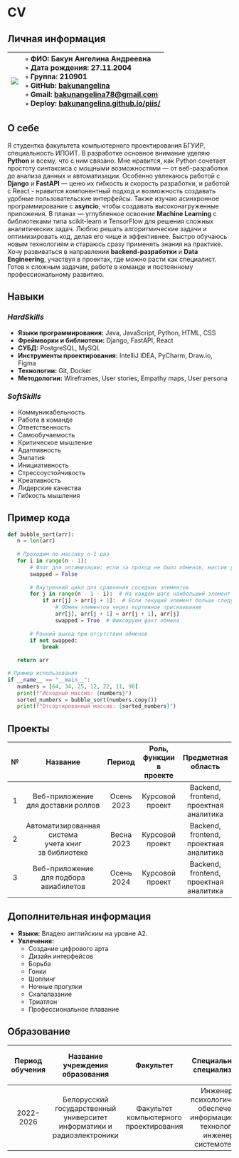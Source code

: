 # CV
## Личная информация

|![](https://github.com/bakunangelina/PIIS/blob/main/Я%201.png)|◦ ФИО: Бакун Ангелина Андреевна <br> ◦ Дата рождения: 27.11.2004 <br> ◦ Группа: 210901 <br> ◦ GitHub: [bakunangelina](https://bakunangelina.github.io/PIIS/ "Перейти по ссылке") <br> ◦ Gmail: bakunangelina78@gmail.com <br> ◦ Deploy: [bakunangelina.github.io/piis/](https://bakunangelina.github.io/ "Перейти по ссылке")|
|:---|:---|

## О себе
Я студентка факультета компьютерного проектирования БГУИР, специальность ИПОИТ. В разработке основное внимание уделяю **Python** и всему, что с ним связано. Мне нравится, как Python сочетает простоту синтаксиса с мощными возможностями — от веб-разработки до анализа данных и автоматизации. Особенно увлекаюсь работой с **Django** и **FastAPI** — ценю их гибкость и скорость разработки, и работой с React - нравится компонентный подход и возможность создавать удобные пользовательские интерфейсы. Также изучаю асинхронное программирование с **asyncio**, чтобы создавать высоконагруженные приложения. В планах — углубленное освоение **Machine Learning** с библиотеками типа scikit-learn и TensorFlow для решения сложных аналитических задач. Люблю решать алгоритмические задачи и оптимизировать код, делая его чище и эффективнее. Быстро обучаюсь новым технологиям и стараюсь сразу применять знания на практике. Хочу развиваться в направлении **backend-разработки** и **Data Engineering**, участвуя в проектах, где можно расти как специалист. Готов к сложным задачам, работе в команде и постоянному профессиональному развитию.

## Навыки
### *HardSkills*
+ **Языки программирования:** Java, JavaScript, Python, HTML, CSS
+ **Фреймворки и библиотеки:** Django, FastAPI, React
+ **СУБД:** PostgreSQL, MySQL
+ **Инструменты проектирования:** IntelliJ IDEA, PyCharm, Draw.io, Figma 
+ **Технологии:** Git, Docker 
+ **Методологии:** Wireframes, User stories, Empathy maps, User persona

### *SoftSkills*
+ Коммуникабельность
+ Работа в команде
+ Ответственность
+ Самообучаемость
+ Критическое мышление 
+ Адаптивность 
+ Эмпатия
+ Инициативность
+ Стрессоустойчивость
+ Креативность
+ Лидерские качества
+ Гибкость мышления

 ## Пример кода
 ```python
def bubble_sort(arr):
    n = len(arr)
    
    # Проходим по массиву n-1 раз
    for i in range(n - 1):
        # Флаг для оптимизации: если за проход не было обменов, массив уже отсортирован
        swapped = False
        
        # Внутренний цикл для сравнения соседних элементов
        for j in range(n - 1 - i):  # На каждом шаге наибольший элемент "всплывает" в конец
            if arr[j] > arr[j + 1]:  # Если текущий элемент больше следующего
                # Обмен элементов через кортежное присваивание
                arr[j], arr[j + 1] = arr[j + 1], arr[j]
                swapped = True  # Фиксируем факт обмена
        
        # Ранний выход при отсутствии обменов
        if not swapped:
            break
    
    return arr

# Пример использования
if __name__ == "__main__":
    numbers = [64, 34, 25, 12, 22, 11, 90]
    print(f"Исходный массив: {numbers}")
    sorted_numbers = bubble_sort(numbers.copy())
    print(f"Отсортированный массив: {sorted_numbers}")
```

## Проекты
|№|Название|Период|Роль, функции <br> в проекте|Предметная область|
|:---:|:---:|:---:|:---:|:---:|
|1|Веб-приложение <br> для доставки роллов |Осень 2023|Курсовой проект|Backend, frontend, проектная аналитика|
|2|Автоматизированная система <br> учета книг <br> зв библиотеке |Весна 2023|Курсовой проект|Backend, frontend, <br> проектная аналитика|
|3|Веб-приложение <br> для подбора авиабилетов |Осень 2024|Курсовой проект|Backend, frontend, <br> проектная аналитика|

## Дополнительная информация
+ **Языки:** Владею английским на уровне А2. 
+ **Увлечения:**
  - Создание цифрового арта
  - Дизайн интерфейсов
  - Борьба
  - Гонки
  - Шоппинг
  - Ночные прогулки
  - Скалалазание
  - Триатлон
  - Профессиональное плавание
    
## Образование
|Период обучения|Название <br> учреждения <br> образования|Факультет|Специальность, <br> специализация|Средний <br> балл <br> последней <br> сессии|Форма обучения|
|:---:|:---:|:---:|:---:|:---:|:---:|
|2022-2026|Белорусский <br> государственный <br> университет <br> информатики и <br> радиоэлектроники|Факультет <br> компьютерного <br> проектирования |Инженерно <br> психологическое <br> обеспечение <br> информационных <br> технологий, <br> инженер-системотехник|8.17|Очная|
